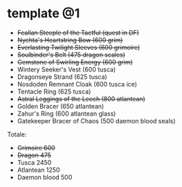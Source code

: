 # template @1

+ ~~Feallan Steeple of the Tactful (quest in DF)~~
+ ~~Nychta's Heartstring Bow (600 grim)~~
+ ~~Everlasting Twilight Sleeves (600 grimoire)~~
+ ~~Soulbinder's Belt (475 dragon scales)~~
+ ~~Gemstone of Swirling Energy (600 grim)~~
+ Wintery Seeker's Vest (600 tusca)
+ Dragonseye Strand (625 tusca)
+ Nosdoden Remnant Cloak (600 tusca ice)
+ Tentacle Ring (625 tusca)
+ ~~Astral Leggings of the Leech (800 atlantean)~~
+ Golden Bracer (650 atlantean)
+ Zahur's Ring (600 atlantean glass)
+ Gatekeeper Bracer of Chaos (500 daemon blood seals)

Totale:
+ ~~Grimoire 600~~
+ ~~Dragon 475~~
+ Tusca 2450
+ Atlantean 1250
+ Daemon blood 500

